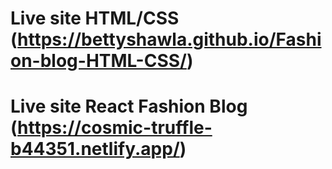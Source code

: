 # Live site HTML/CSS (https://bettyshawla.github.io/Fashion-blog-HTML-CSS/)
# Live site React Fashion Blog (https://cosmic-truffle-b44351.netlify.app/)
